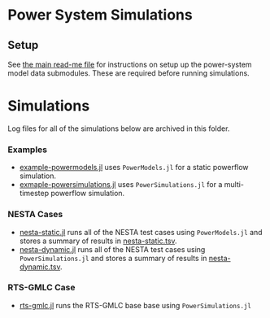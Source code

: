 # Power System Simulations


## Setup

See [the main read-me file](../ReadMe.md) for instructions on setup up the power-system model data submodules.  These are required before running simulations.


# Simulations

Log files for all of the simulations below are archived in this folder.


### Examples

*   [example-powermodels.jl](example-powermodels.jl) uses `PowerModels.jl` for a static powerflow simulation.
*   [exmaple-powersimulations.jl](example-powersimulations.jl) uses `PowerSimulations.jl` for a multi-timestep powerflow simulation.


### NESTA Cases

*   [nesta-static.jl](nesta-static.jl) runs all of the NESTA test cases using `PowerModels.jl` and stores a summary of results in [nesta-static.tsv](nesta-static.tsv).
*   [nesta-dynamic.jl](nesta-dynamic.jl) runs all of the NESTA test cases using `PowerSimulations.jl` and stores a summary of results in [nesta-dynamic.tsv](nesta-dynamic.tsv).


### RTS-GMLC Case

*   [rts-gmlc.jl](rts-gmlc.jl) runs the RTS-GMLC base base using `PowerSimulations.jl`
